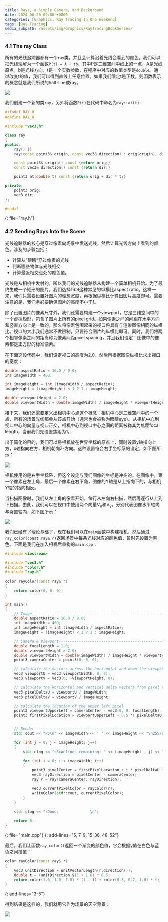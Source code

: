 ```yaml
---
title: Rays, a Simple Camera, and Background
date: 2024-06-26 09:00 +0800
categories: [Graphics, Ray Tracing In One Weekend]
tags: [Ray Tracing]
media_subpath: /assets/img/Graphics/RayTracingBookSeries/
---
```


### 4.1 The ray Class

所有的光线追踪器都有一个`ray`类，并且会计算沿着光线会看到的颜色。我们可以把光线理解为一个函数`P(t) = A + tb`，其中P是三维空间中线上的一点，A是光线原点，b是光线方向，t是一个实数参数，在程序中对应的数值类型是`double`。通过改变t的值，我们可以得到直线上任意位置。如果我们限定t是正数，则函数表示的概念就是我们所说的half-line或ray。

![](fig-1.02-lerp.jpg)

我们创建一个新的类`ray`，另外将函数`P(t)`在代码中命名为`ray::at(t)`:

```c++
#ifndef RAY_H
#define RAY_H

#include "vec3.h"

class ray
{
public:
    ray() {}
    ray(const point3& origin, const vec3& direction) : orig(origin), dir(direction) {}

    const point3& origin() const {return orig;}
    const vec3& direction() const {return dir;}

    point3 at(double t) const {return orig + dir * t;}

private:
    point3 orig;
    vec3 dir;
};

#endif
```
{: file="ray.h"}


### 4.2 Sending Rays Into the Scene

光线追踪器的核心是穿过像素向场景中发送光线，然后计算光线方向上看到的颜色。涉及的步骤包括：

- 计算从“眼睛”穿过像素的光线
- 判断哪些物体与光线相交
- 计算最近相交点处的颜色值。

光线是从相机中发射的，所以我们的光线追踪器从构建一个简单相机开始。为了最终生成一个矩形的图片，我们选择16:9这种常见的纵横比aspect ratio。这样一来，我们只需要设置好图片的理想宽度，再根据纵横比计算出图片高度即可。需要注意的是，我们务必要确保图片的高度不小于1。

除了设置图片的像素尺寸外，我们还需要构建一个viewport，它是三维空间中的一个虚拟矩形，包含了图片上所有的pixel grid。如果像素之间的间距在水平方向和竖直方向上是一致的，那么将像素包围起来的视口将具有与渲染图像相同的纵横比。视口的大小我们通常不做限制，只要符合图片的纵横比即可。同时，我们将两个相邻像素之间的距离称为像素间距pixel spacing，并且我们设定：图像中的像素都是正方形的标准像素。

在下面这段代码中，我们设定视口的高度为2.0，然后再根据图像纵横比求出视口的宽度：

```c++
double aspectRatio = 16.0 / 9.0;
int imageWidth = 400;

int imageHeight = int (imageWidth / aspectRatio);
imageHeight = (imageHeight) < 1 ? 1 : imageHeight;

double viewportHeight = 2.0;
double viewportWidth = double(imageWidth) / imageHeight * viewportHeight;
```

接下来，我们还需要定义出相机中心点这个概念：相机中心是三维空间中的一个点，所有的场景光线都会从该点开始（通常也会被称为眼睛eye）。从相机中心到视口中心的向量与视口正交，相机中心到视口中心之间的距离被称其为焦距focal length，当前我们先设置焦距为1。

出于简化的目的，我们可以将相机放在世界坐标的原点上，同时设置y轴指向上方，x轴指向右方，相机朝向Z-方向。这种设置符合右手坐标系的设定，如下图所示：

![](fig-1.03-cam-geom.jpg)

相机使用的是右手坐标系，但这个设定与我们图像的坐标是冲突的。在图像中，第一个像素在左上角，最后一个像素在右下角，图像的Y轴是从上指向下的，与相机Y轴的指向相反。

当扫描图像时，我们从左上角的像素开始，每行从左向右扫描，然后再逐行从上到下扫描。由此，我们可以在视口中使用两个向量V<sub>u</sub>和V<sub>y</sub>，分别代表图像水平轴向与竖直轴向，如下图所示：

![](fig-1.04-pixel-grid.jpg)

我们已经有了理论基础了，现在我们可以在`main`函数中构建相机，然后通过`ray_color(const ray& r)`返回场景中每条光线对应的颜色值，暂时先设置为黑色。下面是我们在加入相机后重构的`main.cpp`：

```c++
#include <iostream>

#include "vec3.h"
#include "color.h"
#include "ray.h"

color rayColor(const ray& r)
{
	return color(0, 0, 0);
}

int main()
{
	// Image------------------------------------------------------------
	double aspectRatio = 16.0 / 9.0;
	int imageWidth = 400;
	int imageHeight = int (imageWidth / aspectRatio);
	imageHeight = (imageHeight) < 1 ? 1 : imageHeight;

	// Camera & Viewport------------------------------------------------
	double focalLength = 1.0;
	double viewportHeight = 2.0;
	double viewportWidth = double(imageWidth) / imageHeight * viewportHeight;
	point3 cameraCenter = point3(0, 0, 0);

	// calculate the vectors across the horizontal and down the viewport edges
	vec3 viewportU = vec3(viewportWidth, 0, 0);
	vec3 viewportV = vec3(0, -viewportHeight, 0);

	// calculate the horizontal and vertical delta vectors from pixel to pixel
	vec3 pixelDeltaU = viewportU / imageWidth;
	vec3 pixelDeltaV = viewportV / imageHeight;

	// calculate the location of the upper left pixel
	point3 viewportUpperLeft = cameraCenter - vec3(0, 0, focalLength) - viewportU / 2 - viewportV / 2;
	point3 firstPixelLocation = viewportUpperLeft + 0.5 *( pixelDeltaU + pixelDeltaV);


	// Render--------------------------------------------------------
	std::cout << "P3\n" << imageWidth << ' ' << imageHeight << "\n255\n";

	for (int j = 0; j < imageHeight; j++)
	{
		std::clog << "rScanlines remaining: " << (imageHeight - j) << "\n" << std::flush;

		for (int i = 0; i < imageWidth; i++)
		{
			point3 pixelCenter = firstPixelLocation + i * pixelDeltaU + j * pixelDeltaV;
			vec3 rayDirection = pixelCenter - cameraCenter;
			ray r = ray(cameraCenter, rayDirection);

			vec3 currentPixelColor = rayColor(r);
			writeColor(std::cout, currentPixelColor);
		}
	}

	std::clog << "rDone.              \n";

	return 0;
}
```
{: file="main.cpp"}
{: add-lines="5, 7-9,  15-36,  48-52"}

最后，我们让函数`ray_color()`返回一个渐变的颜色值，它会根据y值在白色与蓝色之间插值：

```c++
color rayColor(const ray& r)
{
	vec3 unitDirection = unitVectorLength(r.direction());
	double t = (unitDirection.y() + 1.0) * 0.5;
	return color(1.0, 1.0, 1.0) * (1 - t) + color(0.5, 0.7, 1.0) * t;
}
```
{: add-lines="3-5"}

得到结果是这样的，我们就用它作为场景的天空背景：

![](img-1.02-blue-to-white.png)